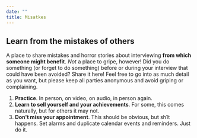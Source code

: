 ```yaml
---
date: ""
title: Misatkes
---
```


## Learn from the mistakes of others

A place to share mistakes and horror stories about interviewing **from which someone might benefit**. *Not* a place to gripe, however! Did you do something (or forget to do something) before or during your interview that could have been avoided? Share it here! Feel free to go into as much detail as you want, but please keep all parties anonymous and avoid griping or complaining.

1. **Practice**. In person, on video, on audio, in person again.
1. **Learn to sell yourself and your achievements**. For some, this comes naturally, but for others it may not.  
1. **Don't miss your appointment**. This should be obvious, but sh1t happens. Set alarms and duplicate calendar events and reminders. Just do it. 

